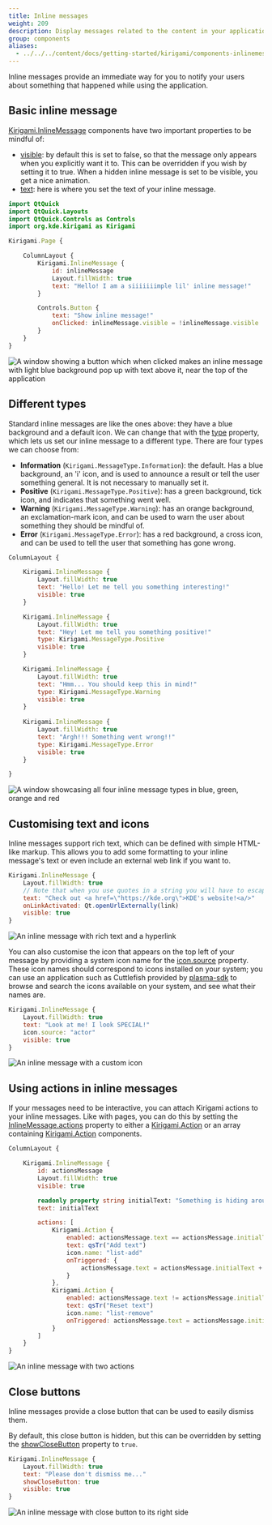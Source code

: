 ```yaml
---
title: Inline messages
weight: 209
description: Display messages related to the content in your application
group: components
aliases:
  - ../../../content/docs/getting-started/kirigami/components-inlinemessages/
---
```


Inline messages provide an immediate way for you to notify your users about something that happened while using the application.

## Basic inline message

[Kirigami.InlineMessage](docs:kirigami2;InlineMessage) components have two important properties to be mindful of:
- [visible](https://doc.qt.io/qt-6/qml-qtquick-item.html#visible-prop): by default this is set to false, so that the message only appears when you explicitly want it to. This can be overridden if you wish by setting it to true. When a hidden inline message is set to be visible, you get a nice animation.
- [text](docs:kirigami2;templates::InlineMessage::text): here is where you set the text of your inline message.

```qml
import QtQuick
import QtQuick.Layouts
import QtQuick.Controls as Controls
import org.kde.kirigami as Kirigami

Kirigami.Page {

    ColumnLayout {
        Kirigami.InlineMessage {
            id: inlineMessage
            Layout.fillWidth: true
            text: "Hello! I am a siiiiiiimple lil' inline message!"
        }

        Controls.Button {
            text: "Show inline message!"
            onClicked: inlineMessage.visible = !inlineMessage.visible
        }
    }
}
```

![A window showing a button which when clicked makes an inline message with light blue background pop up with text above it, near the top of the application](../../../content/docs/getting-started/kirigami/components-inlinemessages/inlinemessages-simple.png)

## Different types

Standard inline messages are like the ones above: they have a blue background and a default icon. We can change that with the [type](docs:kirigami2;templates::InlineMessage::type) property, which lets us set our inline message to a different type. There are four types we can choose from:

- **Information** (`Kirigami.MessageType.Information`): the default. Has a blue background, an 'i' icon, and is used to announce a result or tell the user something general. It is not necessary to manually set it.
- **Positive** (`Kirigami.MessageType.Positive`): has a green background, tick icon, and indicates that something went well.
- **Warning** (`Kirigami.MessageType.Warning`): has an orange background, an exclamation-mark icon, and can be used to warn the user about something they should be mindful of.
- **Error** (`Kirigami.MessageType.Error`): has a red background, a cross icon, and can be used to tell the user that something has gone wrong.

```qml
ColumnLayout {

    Kirigami.InlineMessage {
        Layout.fillWidth: true
        text: "Hello! Let me tell you something interesting!"
        visible: true
    }

    Kirigami.InlineMessage {
        Layout.fillWidth: true
        text: "Hey! Let me tell you something positive!"
        type: Kirigami.MessageType.Positive
        visible: true
    }

    Kirigami.InlineMessage {
        Layout.fillWidth: true
        text: "Hmm... You should keep this in mind!"
        type: Kirigami.MessageType.Warning
        visible: true
    }
    
    Kirigami.InlineMessage {
        Layout.fillWidth: true
        text: "Argh!!! Something went wrong!!"
        type: Kirigami.MessageType.Error
        visible: true
    }

}
```

![A window showcasing all four inline message types in blue, green, orange and red](../../../content/docs/getting-started/kirigami/components-inlinemessages/inlinemessages-types.png)

## Customising text and icons

Inline messages support rich text, which can be defined with simple HTML-like markup. This allows you to add some formatting to your inline message's text or even include an external web link if you want to.

```qml
Kirigami.InlineMessage {
    Layout.fillWidth: true
    // Note that when you use quotes in a string you will have to escape them!
    text: "Check out <a href=\"https://kde.org\">KDE's website!<a/>"
    onLinkActivated: Qt.openUrlExternally(link)
    visible: true
}
```

![An inline message with rich text and a hyperlink](../../../content/docs/getting-started/kirigami/components-inlinemessages/inlinemessages-richtext.png)

You can also customise the icon that appears on the top left of your message by providing a system icon name for the [icon.source](docs:kirigami2;templates::InlineMessage::icon) property. These icon names should correspond to icons installed on your system; you can use an application such as Cuttlefish provided by [plasma-sdk](https://invent.kde.org/plasma/plasma-sdk) to browse and search the icons available on your system, and see what their names are.

```qml
Kirigami.InlineMessage {
    Layout.fillWidth: true
    text: "Look at me! I look SPECIAL!"
    icon.source: "actor"
    visible: true
}
```

![An inline message with a custom icon](../../../content/docs/getting-started/kirigami/components-inlinemessages/inlinemessages-icon.png)

## Using actions in inline messages

If your messages need to be interactive, you can attach Kirigami actions to your inline messages. Like with pages, you can do this by setting the [InlineMessage.actions](docs:kirigami2;templates::InlineMessage::actions) property to either a [Kirigami.Action](docs:kirigami2;Action) or an array containing [Kirigami.Action](docs:kirigami2;Action) components.

```qml
ColumnLayout {

    Kirigami.InlineMessage {
        id: actionsMessage
        Layout.fillWidth: true
        visible: true

        readonly property string initialText: "Something is hiding around here..."
        text: initialText

        actions: [
            Kirigami.Action {
                enabled: actionsMessage.text == actionsMessage.initialText
                text: qsTr("Add text")
                icon.name: "list-add"
                onTriggered: {
                    actionsMessage.text = actionsMessage.initialText + " Peekaboo!";
                }
            },
            Kirigami.Action {
                enabled: actionsMessage.text != actionsMessage.initialText
                text: qsTr("Reset text")
                icon.name: "list-remove"
                onTriggered: actionsMessage.text = actionsMessage.initialText
            }
        ]
    }
}
```

![An inline message with two actions](../../../content/docs/getting-started/kirigami/components-inlinemessages/inlinemessages-actions.png)

## Close buttons

Inline messages provide a close button that can be used to easily dismiss them. 

By default, this close button is hidden, but this can be overridden by setting the [showCloseButton](docs:kirigami2;templates::InlineMessage::showCloseButton) property to `true`.

```qml
Kirigami.InlineMessage {
    Layout.fillWidth: true
    text: "Please don't dismiss me..."
    showCloseButton: true
    visible: true
}
```

![An inline message with close button to its right side](../../../content/docs/getting-started/kirigami/components-inlinemessages/inlinemessages-closebutton.png)
